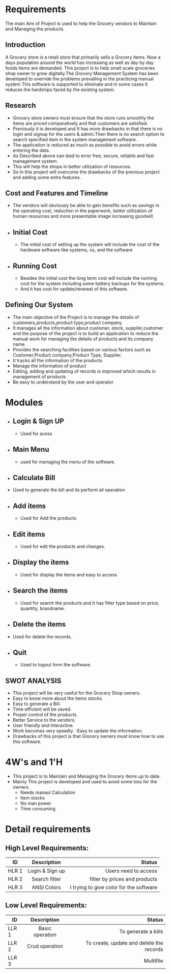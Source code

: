 

# Requirements

The main Aim of Project is used to help the Grocery vendors to Maintain and Managing the products.

## Introduction

A Grocery store is a retail store that primarily sells a Grocery items. Now a days population around the world has increasing as well as day by day foods items are demanded. This project is to help small scale groceries shop owner to grow digitally.The Grocery Management System has been developed to override the problems prevalling in the practicing manual system This software is supported to eliminate and in some cases it reduces the hardships faced by the existing system.

## Research
 
- Grocery store owners must ensure that the store runs smoothly the items are priced comparatively and that customers are satisfied.
- Previously it is developed and It has more drawbacks in that there is no login and signup for the users & admin.Then there is no search option to search specified item in the system management software. 
- The application is reduced as much as possible to avoid errors while entering the data.
- As Described above can lead to error free, secure, reliable and fast management system.
- This will help the shops in better utilization of resources.
- So In this project will overcome the drawbacks of the previous project and adding some extra features.

## Cost and Features and Timeline
- The vendors will obviously be able to gain benefits such as savings in the operating cost, reduction in the paperwork, better utilization of human resources and more presentable image increasing goodwill.

- ## Initial Cost
    - The initial cost of setting  up the system will include the cost of the hardware software like systems, os, and the software
- ## Running Cost
    - Besides the initial cost the long term cost will include the running cost for the system including some battery backups for the systems.
    - And it has cost for update/renewal of this software.

## Defining Our System
- The main objective of the Project is to manage the details of customers,products,product type,product company.
- It manages all the information about customer, stock, suppiler,customer and the purpose of the project is to bulid an application to reduce the manual work for managing the details of products and its company name.
- Provides the searching facilities based on various factors such as Customer,Product company,Product Type, Suppiler.
- It tracks all the information of the products
- Manage the information of product
- Editing, adding and updating of records is improved which results in management of products
- Be easy to understand by the user and operator.
# Modules
- ## Login & Sign UP 
   - Used for acess
    
- ## Main Menu
  - used for managing the menu of the software.
   
- ## Calculate Bill
- Used to generate the bill and its perform all operation

- ## Add items
  - Used for Add the products 
- ## Edit items
  - Used for edit the products and changes.
- ## Display the items
   - Used for display the items and easy to access
- ## Search the items
   - Used for search the products and It has filter type based on price, quantity, brandname.
- ## Delete the items
- Used for delete the records. 
- ## Quit
  - Used to logout form the software.

## SWOT ANALYSIS
- This project will be very useful for the Grocery Shop owners.
- Easy to know more about the items stocks.
- Easy to generate a Bill.
- Time efficient will be  saved.
- Proper control of the products.
- Better Service to the vendors.
- User friendly and Interactive.
- Work becomes very speedly.
-Easy to update the information.
- Drawbacks of this project is that Grocery owners must know how to use this software.

# 4W's and 1'H

- This project is to Maintain and Managing the Grocery items up to date.
- Mainly This project is developed and used to avoid some loss for the owners.
    - Needs manaul Calculation
    - Item stocks
    - No man power
    - Time consuming

# Detail requirements

## High Level Requirements:
| ID       | Description       | Status |
| ------------- |:-------------:| -----:|
| HLR 1     | Login & Sign up |   Users need to access   |
| HLR 2      | Search filter      |  filter by prices and products |
| HLR 3 | ANSI Colors     |    I trying to give color for the software |

## Low Level Requirements:
| ID       | Description       | Status |
| ------------- |:-------------:| -----:|
| LLR 1     | Basic operation | To generate a bills |
|  LLR 2     | Crud operation      |   To create, update and delete the records |
| LLR  3|       |    Multifile | To reduce a code structure.|
